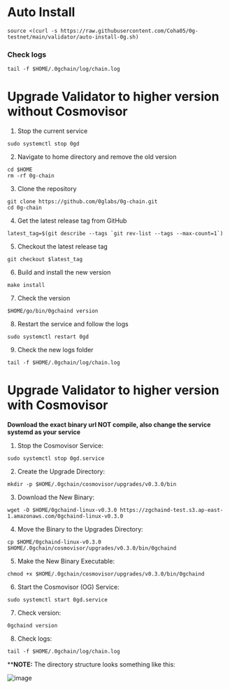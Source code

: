 # Auto Install 
```
source <(curl -s https://raw.githubusercontent.com/Coha05/0g-testnet/main/validator/auto-install-0g.sh)
```
### Check logs
```
tail -f $HOME/.0gchain/log/chain.log
```

# Upgrade Validator to higher version without Cosmovisor

1. Stop the current service
```
sudo systemctl stop 0gd
```
2. Navigate to home directory and remove the old version
```
cd $HOME
rm -rf 0g-chain
```
3. Clone the repository
```
git clone https://github.com/0glabs/0g-chain.git
cd 0g-chain
```
4. Get the latest release tag from GitHub
```
latest_tag=$(git describe --tags `git rev-list --tags --max-count=1`)
```
5. Checkout the latest release tag
```
git checkout $latest_tag
```
6. Build and install the new version
```
make install
```
7. Check the version
```
$HOME/go/bin/0gchaind version
```
8. Restart the service and follow the logs
```
sudo systemctl restart 0gd
```
9. Check the new logs folder
```
tail -f $HOME/.0gchain/log/chain.log
```

# Upgrade Validator to higher version with Cosmovisor 
**Download the exact binary url NOT compile, also change the service systemd as your service**

1. Stop the Cosmovisor Service:
```
sudo systemctl stop 0gd.service
```
2. Create the Upgrade Directory:
```
mkdir -p $HOME/.0gchain/cosmovisor/upgrades/v0.3.0/bin
```
3. Download the New Binary:
```
wget -O $HOME/0gchaind-linux-v0.3.0 https://zgchaind-test.s3.ap-east-1.amazonaws.com/0gchaind-linux-v0.3.0
```
4. Move the Binary to the Upgrades Directory:
```
cp $HOME/0gchaind-linux-v0.3.0 $HOME/.0gchain/cosmovisor/upgrades/v0.3.0/bin/0gchaind
```
5. Make the New Binary Executable:
```
chmod +x $HOME/.0gchain/cosmovisor/upgrades/v0.3.0/bin/0gchaind
```
6. Start the Cosmovisor (OG) Service:
```
sudo systemctl start 0gd.service
```
7. Check version:
```
0gchaind version
```
8. Check logs:
```
tail -f $HOME/.0gchain/log/chain.log
```

****NOTE:**
The directory structure looks something like this:

![image](https://github.com/user-attachments/assets/afb1984b-f241-4b16-a4da-97227730c7e5)
